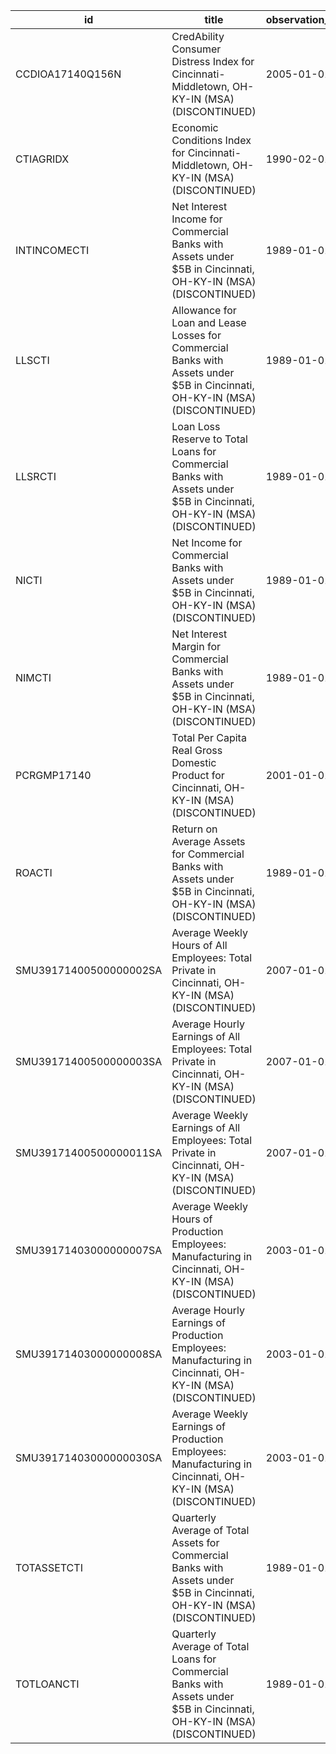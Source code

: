 | id                     | title                                                                                                                       | observation_start   | observation_end   |
|------------------------|-----------------------------------------------------------------------------------------------------------------------------|---------------------|-------------------|
| CCDIOA17140Q156N       | CredAbility Consumer Distress Index for Cincinnati-Middletown, OH-KY-IN (MSA) (DISCONTINUED)                                | 2005-01-01          | 2013-01-01        |
| CTIAGRIDX              | Economic Conditions Index for Cincinnati-Middletown, OH-KY-IN (MSA) (DISCONTINUED)                                          | 1990-02-01          | 2019-12-01        |
| INTINCOMECTI           | Net Interest Income for Commercial Banks with Assets under $5B in Cincinnati, OH-KY-IN (MSA) (DISCONTINUED)                 | 1989-01-01          | 2020-07-01        |
| LLSCTI                 | Allowance for Loan and Lease Losses for Commercial Banks with Assets under $5B in Cincinnati, OH-KY-IN (MSA) (DISCONTINUED) | 1989-01-01          | 2020-07-01        |
| LLSRCTI                | Loan Loss Reserve to Total Loans for Commercial Banks with Assets under $5B in Cincinnati, OH-KY-IN (MSA) (DISCONTINUED)    | 1989-01-01          | 2020-07-01        |
| NICTI                  | Net Income for Commercial Banks with Assets under $5B in Cincinnati, OH-KY-IN (MSA) (DISCONTINUED)                          | 1989-01-01          | 2020-07-01        |
| NIMCTI                 | Net Interest Margin for Commercial Banks with Assets under $5B in Cincinnati, OH-KY-IN (MSA) (DISCONTINUED)                 | 1989-01-01          | 2020-07-01        |
| PCRGMP17140            | Total Per Capita Real Gross Domestic Product for Cincinnati, OH-KY-IN (MSA) (DISCONTINUED)                                  | 2001-01-01          | 2017-01-01        |
| ROACTI                 | Return on Average Assets for Commercial Banks with Assets under $5B in Cincinnati, OH-KY-IN (MSA) (DISCONTINUED)            | 1989-01-01          | 2020-07-01        |
| SMU39171400500000002SA | Average Weekly Hours of All Employees: Total Private in Cincinnati, OH-KY-IN (MSA) (DISCONTINUED)                           | 2007-01-01          | 2022-03-01        |
| SMU39171400500000003SA | Average Hourly Earnings of All Employees: Total Private in Cincinnati, OH-KY-IN (MSA) (DISCONTINUED)                        | 2007-01-01          | 2022-03-01        |
| SMU39171400500000011SA | Average Weekly Earnings of All Employees: Total Private in Cincinnati, OH-KY-IN (MSA) (DISCONTINUED)                        | 2007-01-01          | 2022-03-01        |
| SMU39171403000000007SA | Average Weekly Hours of Production Employees: Manufacturing in Cincinnati, OH-KY-IN (MSA) (DISCONTINUED)                    | 2003-01-01          | 2022-03-01        |
| SMU39171403000000008SA | Average Hourly Earnings of Production Employees: Manufacturing in Cincinnati, OH-KY-IN (MSA) (DISCONTINUED)                 | 2003-01-01          | 2022-03-01        |
| SMU39171403000000030SA | Average Weekly Earnings of Production Employees: Manufacturing in Cincinnati, OH-KY-IN (MSA) (DISCONTINUED)                 | 2003-01-01          | 2022-03-01        |
| TOTASSETCTI            | Quarterly Average of Total Assets for Commercial Banks with Assets under $5B in Cincinnati, OH-KY-IN (MSA) (DISCONTINUED)   | 1989-01-01          | 2020-07-01        |
| TOTLOANCTI             | Quarterly Average of Total Loans for Commercial Banks with Assets under $5B in Cincinnati, OH-KY-IN (MSA) (DISCONTINUED)    | 1989-01-01          | 2020-07-01        |